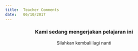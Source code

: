 ```yaml
---
title:  Teacher Comments
date:   06/10/2017
---
```


### <center>Kami sedang mengerjakan pelajaran ini</center>
<center>Silahkan kembali lagi nanti</center>
